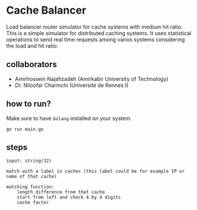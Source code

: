 # Cache Balancer

Load balancer router simulator for cache systems with medium hit ratio. This is a simple simulator for distributed caching systems.
It uses statistical operations to send real time requests among varios systems considering the load and hit ratio.

## collaborators

- Amirhossein Najafizadeh (Amirkabir University of Technology)
- Dr. Niloofar Charmchi (Université de Rennes I)

## how to run?

Make sure to have ```Golang``` installed on your system.

```
go run main.go
```

## steps

```
input: string(32)
```

```
match with a label in caches (this label could be for example IP or name of that cache)
```

```
matching function:
    length difference from that cache
    start from left and check 4 by 4 digits
    cache factor
```
